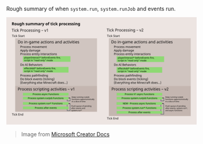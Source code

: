 Rough summary of when `system.run`, `system.runJob` and events run.

![tick processing](./tickprocessing.png)

> Image from [Microsoft Creator Docs](https://learn.microsoft.com/en-us/minecraft/creator/documents/scriptingv2.0.0overview?view=minecraft-bedrock-stable)
